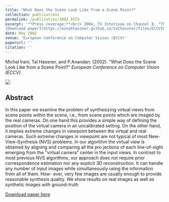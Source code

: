```yaml
---
title: "What Does the Scene Look Like from a Scene Point?"
collection: publications
permalink: /publication/2002_ECCV
excerpt: '**Press coverage:**<br/> 2004, TV Interivew on Channel 8, "The Science Channel", on the "Science News" show, in Hebrew.<br/><br/>
[Download paper](https://osnathassner.github.io/talhassner/files/ECCV2002_WhatDoesTheSceneLookLike.pdf) '
date: May 2002
venue: 'European Conference on Computer Vision (ECCV)'
paperurl: ''
citation: ''
---
```


Michal Irani, Tal Hassner, and P.Anandan. (2002). &quot;What Does the Scene Look Like from a Scene Point?&quot; <i>European Conference on Computer Vision (ECCV)</i>.

<img src='https://osnathassner.github.io/talhassner/images/What Does the Scene Look Like - Icon.jpg'> 

Abstract
------
In this paper we examine the problem of synthesizing virtual views from scene points *within* the scene, i.e., from scene points which
are imaged by the real cameras. On one hand this provides a simple way of defining the position of the virtual camera in an uncalibrated setting.
On the other hand, it implies extreme changes in viewpoint between the virtual and real cameras. Such extreme changes in viewpoint are not
typical of most New-View-Synthesis (NVS) problems.
In our algorithm the virtual view is obtained by aligning and comparing all the pro jections of each line-of-sight emerging from the "virtual camera" center in the input views. In contrast to most previous NVS algorithms, our approach does not require prior correspondence estimation nor any explicit 3D reconstruction. It can handle any number of input images while simultaneously using the information from all of them. How- ever, very few images are usually enough to provide reasonable synthesis quality. We show results on real images as well as synthetic images with ground-truth


[Download paper here](http://osnathassner.github.io/talhassner/files/ECCV2002_WhatDoesTheSceneLookLike.pdf)
